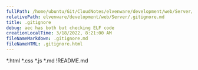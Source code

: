 ```yaml
---
fullPath: /home/ubuntu/Git/CloudNotes/elvenware/development/web/Server/.gitignore.md
relativePath: elvenware/development/web/Server/.gitignore.md
title: .gitignore
debug: aec has both but checking ELF code
creationLocalTime: 3/18/2022, 8:21:00 AM
fileNameMarkdown: .gitignore.md
fileNameHTML: .gitignore.html
---
```


<!-- toc -->
<!-- tocstop -->

\*.html \*.css \*.js \*.md !README.md
